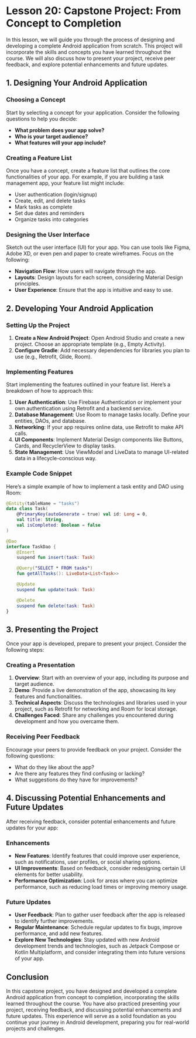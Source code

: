 # Lesson 20: Capstone Project: From Concept to Completion

In this lesson, we will guide you through the process of designing and developing a complete Android application from scratch. This project will incorporate the skills and concepts you have learned throughout the course. We will also discuss how to present your project, receive peer feedback, and explore potential enhancements and future updates.

## 1. Designing Your Android Application

### Choosing a Concept

Start by selecting a concept for your application. Consider the following questions to help you decide:

- **What problem does your app solve?**
- **Who is your target audience?**
- **What features will your app include?**

### Creating a Feature List

Once you have a concept, create a feature list that outlines the core functionalities of your app. For example, if you are building a task management app, your feature list might include:

- User authentication (login/signup)
- Create, edit, and delete tasks
- Mark tasks as complete
- Set due dates and reminders
- Organize tasks into categories

### Designing the User Interface

Sketch out the user interface (UI) for your app. You can use tools like Figma, Adobe XD, or even pen and paper to create wireframes. Focus on the following:

- **Navigation Flow**: How users will navigate through the app.
- **Layouts**: Design layouts for each screen, considering Material Design principles.
- **User Experience**: Ensure that the app is intuitive and easy to use.

## 2. Developing Your Android Application

### Setting Up the Project

1. **Create a New Android Project**: Open Android Studio and create a new project. Choose an appropriate template (e.g., Empty Activity).
2. **Configure Gradle**: Add necessary dependencies for libraries you plan to use (e.g., Retrofit, Glide, Room).

### Implementing Features

Start implementing the features outlined in your feature list. Here’s a breakdown of how to approach this:

1. **User Authentication**: Use Firebase Authentication or implement your own authentication using Retrofit and a backend service.
2. **Database Management**: Use Room to manage tasks locally. Define your entities, DAOs, and database.
3. **Networking**: If your app requires online data, use Retrofit to make API calls.
4. **UI Components**: Implement Material Design components like Buttons, Cards, and RecyclerView to display tasks.
5. **State Management**: Use ViewModel and LiveData to manage UI-related data in a lifecycle-conscious way.

### Example Code Snippet

Here’s a simple example of how to implement a task entity and DAO using Room:

```kotlin
@Entity(tableName = "tasks")
data class Task(
    @PrimaryKey(autoGenerate = true) val id: Long = 0,
    val title: String,
    val isCompleted: Boolean = false
)

@Dao
interface TaskDao {
    @Insert
    suspend fun insert(task: Task)

    @Query("SELECT * FROM tasks")
    fun getAllTasks(): LiveData<List<Task>>

    @Update
    suspend fun update(task: Task)

    @Delete
    suspend fun delete(task: Task)
}
```

## 3. Presenting the Project

Once your app is developed, prepare to present your project. Consider the following steps:

### Creating a Presentation

1. **Overview**: Start with an overview of your app, including its purpose and target audience.
2. **Demo**: Provide a live demonstration of the app, showcasing its key features and functionalities.
3. **Technical Aspects**: Discuss the technologies and libraries used in your project, such as Retrofit for networking and Room for local storage.
4. **Challenges Faced**: Share any challenges you encountered during development and how you overcame them.

### Receiving Peer Feedback

Encourage your peers to provide feedback on your project. Consider the following questions:

- What do they like about the app?
- Are there any features they find confusing or lacking?
- What suggestions do they have for improvements?

## 4. Discussing Potential Enhancements and Future Updates

After receiving feedback, consider potential enhancements and future updates for your app:

### Enhancements

- **New Features**: Identify features that could improve user experience, such as notifications, user profiles, or social sharing options.
- **UI Improvements**: Based on feedback, consider redesigning certain UI elements for better usability.
- **Performance Optimization**: Look for areas where you can optimize performance, such as reducing load times or improving memory usage.

### Future Updates

- **User Feedback**: Plan to gather user feedback after the app is released to identify further improvements.
- **Regular Maintenance**: Schedule regular updates to fix bugs, improve performance, and add new features.
- **Explore New Technologies**: Stay updated with new Android development trends and technologies, such as Jetpack Compose or Kotlin Multiplatform, and consider integrating them into future versions of your app.

## Conclusion

In this capstone project, you have designed and developed a complete Android application from concept to completion, incorporating the skills learned throughout the course. You have also practiced presenting your project, receiving feedback, and discussing potential enhancements and future updates. This experience will serve as a solid foundation as you continue your journey in Android development, preparing you for real-world projects and challenges.